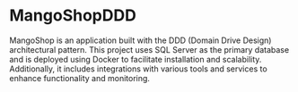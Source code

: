 # MangoShopDDD
MangoShop is an application built with the DDD (Domain Drive Design) architectural pattern. This project uses SQL Server as the primary database and is deployed using Docker to facilitate installation and scalability. Additionally, it includes integrations with various tools and services to enhance functionality and monitoring.

